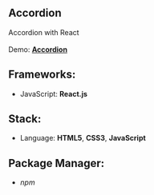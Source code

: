 ## Accordion

Accordion with React<br>
<br>
Demo: **[Accordion](https://dejanv91.github.io/41-Accordion/)**

## Frameworks:
* JavaScript: **React.js**

## Stack:
* Language: **HTML5**, **CSS3**, **JavaScript**

## Package Manager: 
* *npm*

